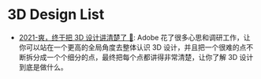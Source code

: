 # 3D Design List

- [2021-爽，终于把 3D 设计讲清楚了 🎥](https://zhuanlan.zhihu.com/p/351090362): Adobe 花了很多心思和调研工作，让你可以站在一个更高的全局角度去整体认识 3D 设计，并且把一个很难的点不断拆分成一个个细分的点，最终把每个点都讲得非常清楚，让你了解 3D 设计到底是做什么。
